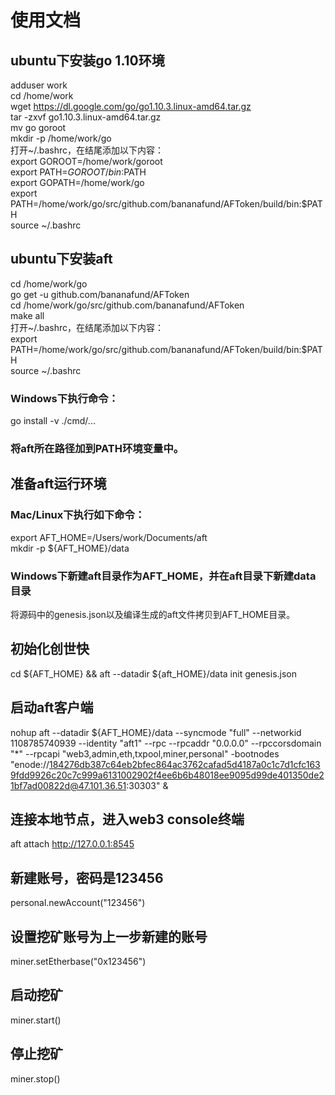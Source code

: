 # 使用文档
## ubuntu下安装go 1.10环境
adduser work <br>
cd /home/work <br>
wget https://dl.google.com/go/go1.10.3.linux-amd64.tar.gz <br>
tar -zxvf go1.10.3.linux-amd64.tar.gz <br>
mv go goroot <br>
mkdir -p /home/work/go <br>
打开~/.bashrc，在结尾添加以下内容：<br>
export GOROOT=/home/work/goroot <br>
export PATH=$GOROOT/bin:$PATH <br>
export GOPATH=/home/work/go <br>
export PATH=/home/work/go/src/github.com/bananafund/AFToken/build/bin:$PATH <br>
source ~/.bashrc <br>

## ubuntu下安装aft
cd /home/work/go <br>
go get -u github.com/bananafund/AFToken <br>
cd /home/work/go/src/github.com/bananafund/AFToken <br>
make all <br>
打开~/.bashrc，在结尾添加以下内容：<br>
export PATH=/home/work/go/src/github.com/bananafund/AFToken/build/bin:$PATH <br>
source ~/.bashrc <br>

### Windows下执行命令：
go install -v ./cmd/...
### 将aft所在路径加到PATH环境变量中。
## 准备aft运行环境
### Mac/Linux下执行如下命令：
export AFT_HOME=/Users/work/Documents/aft <br>
mkdir -p ${AFT_HOME}/data <br>
### Windows下新建aft目录作为AFT_HOME，并在aft目录下新建data目录
将源码中的genesis.json以及编译生成的aft文件拷贝到AFT_HOME目录。
## 初始化创世快
cd ${AFT_HOME} && aft --datadir ${aft_HOME}/data init genesis.json
## 启动aft客户端
nohup aft --datadir ${AFT_HOME}/data --syncmode "full" --networkid 1108785740939 --identity "aft1" --rpc --rpcaddr "0.0.0.0" --rpccorsdomain "*" --rpcapi "web3,admin,eth,txpool,miner,personal" -bootnodes "enode://184276db387c64eb2bfec864ac3762cafad5d4187a0c1c7d1cfc1639fdd9926c20c7c999a6131002902f4ee6b6b48018ee9095d99de401350de21bf7ad00822d@47.101.36.51:30303" &
## 连接本地节点，进入web3 console终端
aft attach http://127.0.0.1:8545
## 新建账号，密码是123456
personal.newAccount("123456")
## 设置挖矿账号为上一步新建的账号
miner.setEtherbase("0x123456")
## 启动挖矿
miner.start()
## 停止挖矿
miner.stop()
